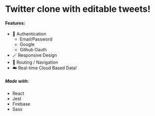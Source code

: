 # Twitter clone with editable tweets!

#### Features:
- 🔑 Authentication 
  - Email/Password
  - Google
  - Github Oauth
- 🪄 Responsive Design
- 🧭 Routing / Navigation
- ☁️ Real-time Cloud Based Data!
##### Made with:
- React
- Jest
- Firebase
- Sass
